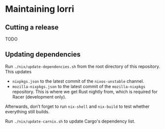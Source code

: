 # Maintaining lorri

## Cutting a release

TODO

## Updating dependencies

Run `./nix/update-dependencies.sh` from the root directory of this
repository. This updates

* `nixpkgs.json` to the latest commit of the `nixos-unstable` channel.
* `mozilla-nixpkgs.json` to the latest commit of the `mozilla-nixpkgs`
  repository. This is where we get Rust nightly from, which is required for
  Racer (development only).

Afterwards, don’t forget to run `nix-shell` and `nix-build` to test
whether everything still builds.

Run `./nix/update-carnix.sh` to update Cargo's dependency list.
